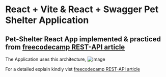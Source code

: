 # React + Vite & React + Swagger Pet Shelter Application

## Pet-Shelter React App implemented & practiced from [freecodecamp REST-API article](https://www.freecodecamp.org/news/build-consume-and-document-a-rest-api/)

The Application uses this architecture, 
![image](https://github.com/Ms-Shahid/Pet-Shelter-React-App/assets/55689725/e95f407c-0c64-4e63-82e2-36e52144bcfc)

For a detailed explain kindly vist [freecodecamp REST-API article](https://www.freecodecamp.org/news/build-consume-and-document-a-rest-api/)



